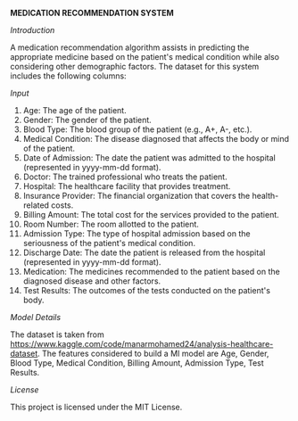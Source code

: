 **MEDICATION RECOMMENDATION SYSTEM**

 *Introduction*
 
A medication recommendation algorithm assists in predicting the appropriate medicine based on the patient's medical condition while also considering other demographic factors. The dataset for this system includes the following columns:

 *Input*

1. Age: The age of the patient.
2. Gender: The gender of the patient.
3. Blood Type: The blood group of the patient (e.g., A+, A-, etc.).
4. Medical Condition: The disease diagnosed that affects the body or mind of the patient.
5. Date of Admission: The date the patient was admitted to the hospital (represented in yyyy-mm-dd format).
6. Doctor: The trained professional who treats the patient.
7. Hospital: The healthcare facility that provides treatment.
8. Insurance Provider: The financial organization that covers the health-related costs.
9. Billing Amount: The total cost for the services provided to the patient.
10. Room Number: The room allotted to the patient.
11. Admission Type: The type of hospital admission based on the seriousness of the patient's medical condition.
12. Discharge Date: The date the patient is released from the hospital  (represented in yyyy-mm-dd format).
13. Medication: The medicines recommended to the patient based on the diagnosed disease and other factors.
14. Test Results: The outcomes of the tests conducted on the patient's body.

 *Model Details*
 
The dataset is taken from https://www.kaggle.com/code/manarmohamed24/analysis-healthcare-dataset. The features considered to build a MI model are Age, Gender, Blood Type, Medical Condition, Billing Amount, Admission Type, Test Results.

 *License*
 
This project is licensed under the MIT License.
